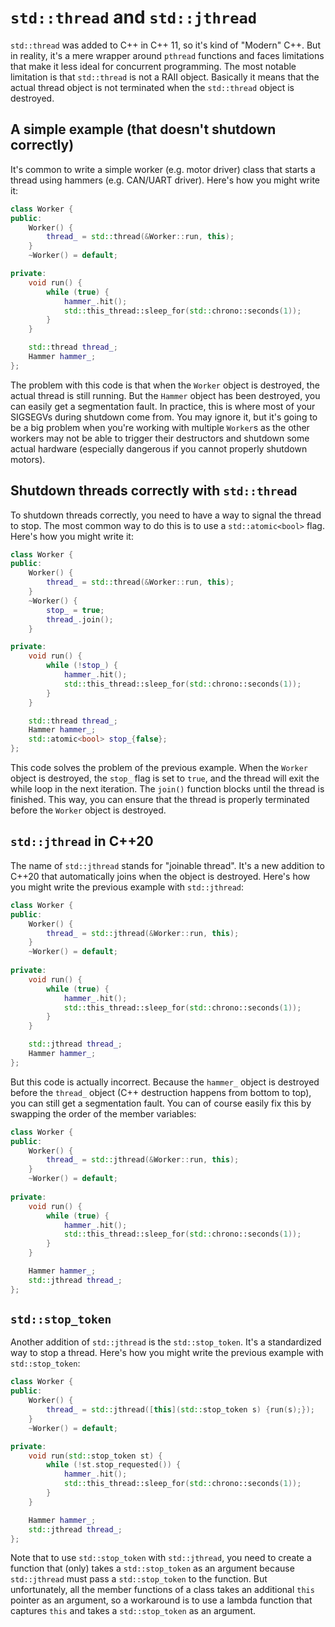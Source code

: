 # `std::thread` and `std::jthread`

`std::thread` was added to C++ in C++ 11, so it's kind of "Modern" C++. But in reality, it's a mere wrapper around `pthread` functions and faces limitations that make it less ideal for concurrent programming. The most notable limitation is that `std::thread` is not a RAII object. Basically it means that the actual thread object is not terminated when the `std::thread` object is destroyed. 

## A simple example (that doesn't shutdown correctly)

It's common to write a simple worker (e.g. motor driver) class that starts a thread using hammers (e.g. CAN/UART driver). Here's how you might write it:

```cpp
class Worker {
public:
    Worker() {
        thread_ = std::thread(&Worker::run, this);
    }
    ~Worker() = default;

private:
    void run() {
        while (true) {
            hammer_.hit();
            std::this_thread::sleep_for(std::chrono::seconds(1));
        }
    }

    std::thread thread_;
    Hammer hammer_;
};
```

The problem with this code is that when the `Worker` object is destroyed, the actual thread is still running. But the `Hammer` object has been destroyed, you can easily get a segmentation fault. In practice, this is where most of your SIGSEGVs during shutdown come from. You may ignore it, but it's going to be a big problem when you're working with multiple `Worker`s as the other workers may not be able to trigger their destructors and shutdown some actual hardware (especially dangerous if you cannot properly shutdown motors).

## Shutdown threads correctly with `std::thread`

To shutdown threads correctly, you need to have a way to signal the thread to stop. The most common way to do this is to use a `std::atomic<bool>` flag. Here's how you might write it:

```cpp
class Worker {
public:
    Worker() {
        thread_ = std::thread(&Worker::run, this);
    }
    ~Worker() {
        stop_ = true;
        thread_.join();
    }

private:
    void run() {
        while (!stop_) {
            hammer_.hit();
            std::this_thread::sleep_for(std::chrono::seconds(1));
        }
    }

    std::thread thread_;
    Hammer hammer_;
    std::atomic<bool> stop_{false};
};
```

This code solves the problem of the previous example. When the `Worker` object is destroyed, the `stop_` flag is set to `true`, and the thread will exit the while loop in the next iteration. The `join()` function blocks until the thread is finished. This way, you can ensure that the thread is properly terminated before the `Worker` object is destroyed.

## `std::jthread` in C++20

The name of `std::jthread` stands for "joinable thread". It's a new addition to C++20 that automatically joins when the object is destroyed. Here's how you might write the previous example with `std::jthread`:

```cpp
class Worker {
public:
    Worker() {
        thread_ = std::jthread(&Worker::run, this);
    }
    ~Worker() = default;
    
private:
    void run() {
        while (true) {
            hammer_.hit();
            std::this_thread::sleep_for(std::chrono::seconds(1));
        }
    }

    std::jthread thread_;
    Hammer hammer_;
};
```

But this code is actually incorrect. Because the `hammer_` object is destroyed before the `thread_` object (C++ destruction happens from bottom to top), you can still get a segmentation fault. You can of course easily fix this by swapping the order of the member variables:

```cpp
class Worker {
public:
    Worker() {
        thread_ = std::jthread(&Worker::run, this);
    }
    ~Worker() = default;
    
private:
    void run() {
        while (true) {
            hammer_.hit();
            std::this_thread::sleep_for(std::chrono::seconds(1));
        }
    }

    Hammer hammer_;
    std::jthread thread_;
};
```
## `std::stop_token`

Another addition of `std::jthread` is the `std::stop_token`. It's a standardized way to stop a thread. Here's how you might write the previous example with `std::stop_token`:

```cpp
class Worker {
public:
    Worker() {
        thread_ = std::jthread([this](std::stop_token s) {run(s);});
    }
    ~Worker() = default;

private:
    void run(std::stop_token st) {
        while (!st.stop_requested()) {
            hammer_.hit();
            std::this_thread::sleep_for(std::chrono::seconds(1));
        }
    }

    Hammer hammer_;
    std::jthread thread_;
};
```
Note that to use `std::stop_token` with `std::jthread`, you need to create a function that (only) takes  a `std::stop_token` as an argument because `std::jthread` must pass a `std::stop_token` to the function. But unfortunately, all the member functions of a class takes an additional `this` pointer as an argument, so a workaround is to use a lambda function that captures `this` and takes a `std::stop_token` as an argument.
